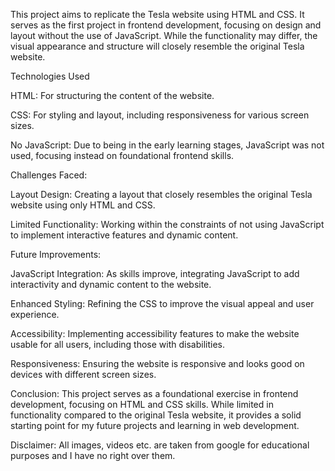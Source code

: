 This project aims to replicate the Tesla website using HTML and CSS. It serves as the first project in frontend development, focusing on design and layout without the use of JavaScript. While the functionality may differ, the visual appearance and structure will closely resemble the original Tesla website.


Technologies Used

HTML: For structuring the content of the website.

CSS: For styling and layout, including responsiveness for various screen sizes.

No JavaScript: Due to being in the early learning stages, JavaScript was not used, focusing instead on foundational frontend skills.


Challenges Faced:

Layout Design: Creating a layout that closely resembles the original Tesla website using only HTML and CSS.

Limited Functionality: Working within the constraints of not using JavaScript to implement interactive features and dynamic content.


Future Improvements:

JavaScript Integration: As skills improve, integrating JavaScript to add interactivity and dynamic content to the website.

Enhanced Styling: Refining the CSS to improve the visual appeal and user experience.

Accessibility: Implementing accessibility features to make the website usable for all users, including those with disabilities.

Responsiveness: Ensuring the website is responsive and looks good on devices with different screen sizes.

Conclusion:
This project serves as a foundational exercise in frontend development, focusing on HTML and CSS skills. While limited in functionality compared to the original Tesla website, it provides a solid starting point for my future projects and learning in web development.

Disclaimer: All images, videos etc. are taken from google for educational purposes and I have no right over them. 
